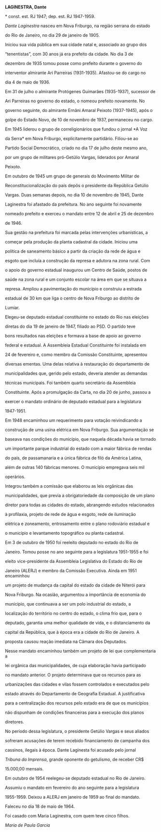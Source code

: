 **LAGINESTRA, Dante**



\* const. est. RJ 1947; dep. est. RJ 1947-1959.



*Dante Laginestra* nasceu em Nova Friburgo, na região serrana do estado

do Rio de Janeiro, no dia 29 de janeiro de 1905.



Iniciou sua vida pública em sua cidade natal e, associado ao grupo dos

“tenentistas”, com 30 anos já era prefeito da cidade. No dia 3 de

dezembro de 1935 tomou posse como prefeito durante o governo do

interventor almirante Ari Parreiras (1931-1935). Afastou-se do cargo no

dia 4 de maio de 1936.



Em 31 de julho o almirante Protógenes Guimarães (1935-1937), sucessor de

Ari Parreiras no governo do estado, o nomeou prefeito novamente. No

governo seguinte, do almirante Ernâni Amaral Peixoto (1937-1945), após o

golpe do Estado Novo, de 10 de novembro de 1937, permaneceu no cargo.



Em 1945 liderou o grupo de correligionários que fundou o jornal *A Voz

da Serra* em Nova Friburgo, explicitamente partidário. Filiou-se ao

Partido Social Democrático, criado no dia 17 de julho deste mesmo ano,

por um grupo de militares pró-Getúlio Vargas, liderados por Amaral

Peixoto.



Em outubro de 1945 um grupo de generais do Movimento Militar de

Reconstitucionalização do país depôs o presidente da República Getúlio

Vargas. Duas semanas depois, no dia 10 de novembro de 1945, Dante

Laginestra foi afastado da prefeitura. No ano seguinte foi novamente

nomeado prefeito e exerceu o mandato entre 12 de abril e 25 de dezembro

de 1946.



Sua gestão na prefeitura foi marcada pelas intervenções urbanísticas, a

começar pela produção da planta cadastral da cidade. Iniciou uma

política de saneamento básico a partir da criação da rede de água e

esgoto que incluía a construção da represa e adutora na zona rural. Com

o apoio do governo estadual inaugurou um Centro de Saúde, postos de

saúde na zona rural e um conjunto escolar na área em que se situava a

represa. Ampliou a pavimentação do município e construiu a estrada

estadual de 30 km que liga o centro de Nova Friburgo ao distrito de

Lumiar.



Elegeu-se deputado estadual constituinte no estado do Rio nas eleições

diretas do dia 19 de janeiro de 1947, filiado ao PSD. O partido teve

bons resultados nas eleições e formava a base de apoio ao governo

federal e estadual. A Assembleia Estadual Constituinte foi instalada em

24 de fevereiro e, como membro da Comissão Constituinte, apresentou

diversas ementas. Uma delas relativa à restauração do departamento de

municipalidades que, gerido pelo estado, deveria atender as demandas

técnicas municipais. Foi também quarto secretário da Assembleia

Constituinte. Após a promulgação da Carta, no dia 20 de junho, passou a

exercer o mandato ordinário de deputado estadual para a legislatura

1947-1951.



Em 1948 encaminhou um requerimento para votação reivindicando a

construção de uma usina elétrica em Nova Friburgo. Sua argumentação se

baseava nas condições do município, que naquela década havia se tornado

um importante parque industrial do estado com a maior fábrica de rendas

do país, de passamanaria e a única fábrica de filó da América Latina,

além de outras 140 fábricas menores. O município empregava seis mil

operários.



Integrou também a comissão que elaborou as leis orgânicas das

municipalidades, que previa a obrigatoriedade da composição de um plano

diretor para todas as cidades do estado, abrangendo estudos relacionados

à profilaxia, projeto de rede de água e esgoto, rede de iluminação

elétrica e zoneamento, entrosamento entre o plano rodoviário estadual e

o município e levantamento topográfico ou planta cadastral.



Em 3 de outubro de 1950 foi reeleito deputado no estado do Rio de

Janeiro. Tomou posse no ano seguinte para a legislatura 1951-1955 e foi

eleito vice-presidente da Assembleia Legislativa do Estado do Rio de

Janeiro (ALERJ) e membro da Comissão Executiva. Ainda em 1951 encaminhou

um projeto de mudança da capital do estado da cidade de Niterói para

Nova Friburgo. Na ocasião, argumentou a importância de economia do

município, que continuava a ser um polo industrial do estado, a

localização do território no centro do estado, o clima frio que, para o

deputado, garantia uma melhor qualidade de vida, e o distanciamento da

capital da República, que à época era a cidade do Rio de Janeiro. A

proposta causou reação imediata na Câmara dos Deputados.



Nesse mandato encaminhou também um projeto de lei que complementaria a

lei orgânica das municipalidades, de cuja elaboração havia participado

no mandato anterior. O projeto determinava que os recursos para as

urbanizações das cidades e vilas fossem controlados e executados pelo

estado através do Departamento de Geografia Estadual. A justificativa

para a centralização dos recursos pelo estado era de que os municípios

não dispunham de condições financeiras para a execução dos planos

diretores.



No período dessa legislatura, o presidente Getúlio Vargas e seus aliados

sofreram acusações de terem recebido financiamento de campanha dos

cassinos, ilegais à época. Dante Laginesta foi acusado pelo jornal

*Tribuna da Imprensa*, grande oponente do getulismo, de receber CR\$

15.000,00 mensais.



Em outubro de 1954 reelegeu-se deputado estadual no Rio de Janeiro.

Assumiu o mandato em fevereiro do ano seguinte para a legislatura

1955-1959. Deixou a ALERJ em janeiro de 1959 ao final do mandato.



Faleceu no dia 18 de maio de 1964.



Foi casado com Maria Laginestra, com quem teve cinco filhos.



*Maria de Paula Garcia*



